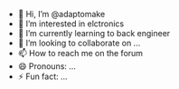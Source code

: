 - 👋 Hi, I’m @adaptomake
- 👀 I’m interested in elctronics
- 🌱 I’m currently learning to back engineer
- 💞️ I’m looking to collaborate on ...
- 📫 How to reach me on the forum
- 😄 Pronouns: ...
- ⚡ Fun fact: ...

<!---
adaptomake/adaptomake is a ✨ special ✨ repository because its `README.md` (this file) appears on your GitHub profile.
You can click the Preview link to take a look at your changes.
--->
